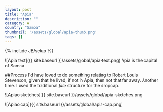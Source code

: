 ```yaml
---
layout: post
title: "Apia"
description: ""
category: A
country: "Samoa"
thumbnail: '/assets/global/apia-thumb.png'
tags: []
---
```

{% include JB/setup %}

![Apia text]({{ site.baseurl }}/assets/global/apia-text.png)
Apia is the capital of Samoa.

##Process
I'd have loved to do something relating to Robert Louis Stevenson, given that he lived, if not in Apia, then not that far away. Another time. I used the traditional *fale* structure for the dropcap.

![Apiao sketches]({{ site.baseurl }}/assets/global/apia-sketches.png)


![Apiao cap]({{ site.baseurl }}/assets/global/apia-cap.png)

